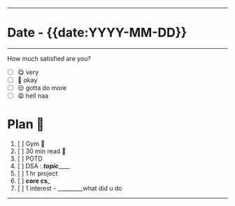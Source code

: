 
------------------------------------------------------------------------
# Date - {{date:YYYY-MM-DD}}

---

How much satisfied are you?
- [ ] 😋 very
- [ ] 🙂 okay
- [ ] 😒 gotta do more
- [ ] 😩 hell naa

# Plan 📆
1. [ ] Gym 💪
2. [ ] 30 min read 📑
3. [ ] POTD 
4. [ ] DSA : ___topic_______
5. [ ] 1 hr project
6. [ ] ____core cs_____
7. [ ] 1 interest - _________what did u do

------------------------------------------------------------------------


